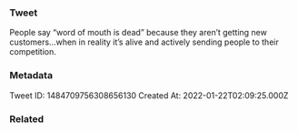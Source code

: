### Tweet
People say “word of mouth is dead” because they aren’t getting new customers…when in reality it’s alive and actively sending people to their competition.

### Metadata
Tweet ID: 1484709756308656130
Created At: 2022-01-22T02:09:25.000Z

### Related

